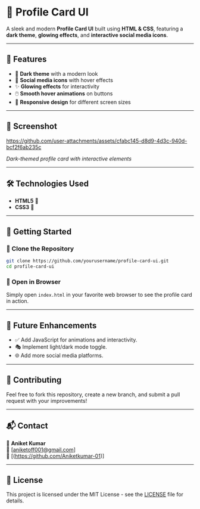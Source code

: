 # 🚀 Profile Card UI

A sleek and modern **Profile Card UI** built using **HTML & CSS**, featuring a **dark theme**, **glowing effects**, and **interactive social media icons**.

---

## 🌟 Features

- 🎨 **Dark theme** with a modern look
- 🔗 **Social media icons** with hover effects
- ✨ **Glowing effects** for interactivity
- 🖱️ **Smooth hover animations** on buttons
- 📱 **Responsive design** for different screen sizes

---

## 📸 Screenshot

https://github.com/user-attachments/assets/cfabc145-d8d9-4d3c-940d-bcf2f6ab235c

*Dark-themed profile card with interactive elements*

---

## 🛠️ Technologies Used

- **HTML5** 📄
- **CSS3** 🎨

---

## 🚀 Getting Started

### 🔹 Clone the Repository
```sh
git clone https://github.com/yourusername/profile-card-ui.git
cd profile-card-ui
```

### 🔹 Open in Browser
Simply open `index.html` in your favorite web browser to see the profile card in action.

---

## 🎯 Future Enhancements

- ✅ Add JavaScript for animations and interactivity.
- 🎭 Implement light/dark mode toggle.
- 🌐 Add more social media platforms.

---

## 🙌 Contributing

Feel free to fork this repository, create a new branch, and submit a pull request with your improvements!

---

## 📬 Contact
👤 **Aniket Kumar**  
📧 [aniketoff001@gmail.com]  
🔗 [(https://github.com/Aniketkumar-01)]  

---

## 📜 License
This project is licensed under the MIT License - see the [LICENSE](LICENSE) file for details.
